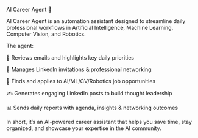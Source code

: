 AI Career Agent 🚀

AI Career Agent is an automation assistant designed to streamline daily professional workflows in Artificial Intelligence, Machine Learning, Computer Vision, and Robotics.

The agent:

📩 Reviews emails and highlights key daily priorities

🤝 Manages LinkedIn invitations & professional networking

💼 Finds and applies to AI/ML/CV/Robotics job opportunities

✍️ Generates engaging LinkedIn posts to build thought leadership

📊 Sends daily reports with agenda, insights & networking outcomes

In short, it’s an AI-powered career assistant that helps you save time, stay organized, and showcase your expertise in the AI community.

